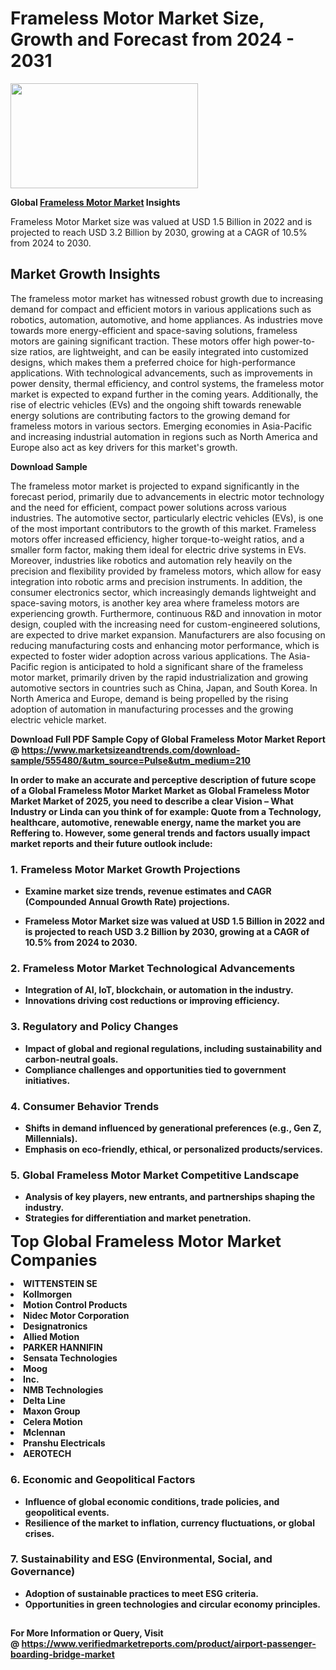 <H1>Frameless Motor Market Size, Growth and Forecast from 2024 - 2031</H1><img class="aligncenter size-medium wp-image-584254" src="https://thirdeyenews.in/wp-content/uploads/2024/09/Global-Market-Research-300x168.jpeg" alt="" width="300" height="168" /><p><strong>Global&nbsp;<a href="https://www.marketsizeandtrends.com/download-sample/555480/&amp;utm_source=Pulse&amp;utm_medium=210">Frameless Motor Market</a> Insights</strong></p><p>Frameless Motor Market size was valued at USD 1.5 Billion in 2022 and is projected to reach USD 3.2 Billion by 2030, growing at a CAGR of 10.5% from 2024 to 2030.</p><p><h2>Market Growth Insights</h2> <p>The frameless motor market has witnessed robust growth due to increasing demand for compact and efficient motors in various applications such as robotics, automation, automotive, and home appliances. As industries move towards more energy-efficient and space-saving solutions, frameless motors are gaining significant traction. These motors offer high power-to-size ratios, are lightweight, and can be easily integrated into customized designs, which makes them a preferred choice for high-performance applications. With technological advancements, such as improvements in power density, thermal efficiency, and control systems, the frameless motor market is expected to expand further in the coming years. Additionally, the rise of electric vehicles (EVs) and the ongoing shift towards renewable energy solutions are contributing factors to the growing demand for frameless motors in various sectors. Emerging economies in Asia-Pacific and increasing industrial automation in regions such as North America and Europe also act as key drivers for this market's growth.</p> <p><strong>Download Sample</strong></p> <p>The frameless motor market is projected to expand significantly in the forecast period, primarily due to advancements in electric motor technology and the need for efficient, compact power solutions across various industries. The automotive sector, particularly electric vehicles (EVs), is one of the most important contributors to the growth of this market. Frameless motors offer increased efficiency, higher torque-to-weight ratios, and a smaller form factor, making them ideal for electric drive systems in EVs. Moreover, industries like robotics and automation rely heavily on the precision and flexibility provided by frameless motors, which allow for easy integration into robotic arms and precision instruments. In addition, the consumer electronics sector, which increasingly demands lightweight and space-saving motors, is another key area where frameless motors are experiencing growth. Furthermore, continuous R&D and innovation in motor design, coupled with the increasing need for custom-engineered solutions, are expected to drive market expansion. Manufacturers are also focusing on reducing manufacturing costs and enhancing motor performance, which is expected to foster wider adoption across various applications. The Asia-Pacific region is anticipated to hold a significant share of the frameless motor market, primarily driven by the rapid industrialization and growing automotive sectors in countries such as China, Japan, and South Korea. In North America and Europe, demand is being propelled by the rising adoption of automation in manufacturing processes and the growing electric vehicle market. <p><strong></p><p><span class=""><strong>Download Full PDF Sample Copy of Global Frameless Motor Market Report</strong> @ <a href="https://www.marketsizeandtrends.com/download-sample/555480/&amp;utm_source=Pulse&amp;utm_medium=210" target="_blank">https://www.marketsizeandtrends.com/download-sample/555480/&amp;utm_source=Pulse&amp;utm_medium=210</a></span></p><p>In order to make an accurate and perceptive description of future scope of a Global&nbsp;Frameless Motor Market Market as Global&nbsp;Frameless Motor Market Market of 2025, you need to describe a clear Vision &ndash; What Industry or Linda can you think of for example: Quote from a Technology, healthcare, automotive, renewable energy, name the market you are Reffering to. However, some general trends and factors usually impact market reports and their future outlook include:</p><h3>1.&nbsp;<strong>Frameless Motor Market Growth Projections</strong></h3><ul><li>Examine market size trends, revenue estimates and CAGR (Compounded Annual Growth Rate) projections.</li><li><p>Frameless Motor Market size was valued at USD 1.5 Billion in 2022 and is projected to reach USD 3.2 Billion by 2030, growing at a CAGR of 10.5% from 2024 to 2030.</p></li></ul><h3>2.&nbsp;<strong>Frameless Motor Market Technological Advancements</strong></h3><ul><li>Integration of AI, IoT, blockchain, or automation in the industry.</li><li>Innovations driving cost reductions or improving efficiency.</li></ul><h3>3.&nbsp;<strong>Regulatory and Policy Changes</strong></h3><ul><li>Impact of global and regional regulations, including sustainability and carbon-neutral goals.</li><li>Compliance challenges and opportunities tied to government initiatives.</li></ul><h3>4.&nbsp;<strong>Consumer Behavior Trends</strong></h3><ul><li>Shifts in demand influenced by generational preferences (e.g., Gen Z, Millennials).</li><li>Emphasis on eco-friendly, ethical, or personalized products/services.</li></ul><h3>5.&nbsp;<strong>Global Frameless Motor Market Competitive Landscape</strong></h3><ul><li>Analysis of key players, new entrants, and partnerships shaping the industry.</li><li>Strategies for differentiation and market penetration.</li></ul><p data-pm-slice="1 1 []"><span style="color: inherit; font-family: inherit; font-size: 25px;">Top Global Frameless Motor Market Companies</span></p><div class="" data-test-id=""><p><li>WITTENSTEIN SE</li><li> Kollmorgen</li><li> Motion Control Products</li><li> Nidec Motor Corporation</li><li> Designatronics</li><li> Allied Motion</li><li> PARKER HANNIFIN</li><li> Sensata Technologies</li><li> Moog</li><li> Inc.</li><li> NMB Technologies</li><li> Delta Line</li><li> Maxon Group</li><li> Celera Motion</li><li> Mclennan</li><li> Pranshu Electricals</li><li> AEROTECH</li></p></div><h3>6.&nbsp;<strong>Economic and Geopolitical Factors</strong></h3><ul><li>Influence of global economic conditions, trade policies, and geopolitical events.</li><li>Resilience of the market to inflation, currency fluctuations, or global crises.</li></ul><h3>7.&nbsp;<strong>Sustainability and ESG (Environmental, Social, and Governance)</strong></h3><ul><li>Adoption of sustainable practices to meet ESG criteria.</li><li>Opportunities in green technologies and circular economy principles.</li></ul><h2><strong style="font-size: 14px;">For More Information or Query, Visit @&nbsp;</strong><a style="background-color: #ffffff; font-size: 14px;" href="https://www.marketsizeandtrends.com/report/frameless-motor-market/" target="_blank">https://www.verifiedmarketreports.com/product/airport-passenger-boarding-bridge-market</a></h2>
